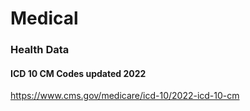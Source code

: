 # Medical
### Health Data

#### ICD 10 CM Codes updated 2022
https://www.cms.gov/medicare/icd-10/2022-icd-10-cm
